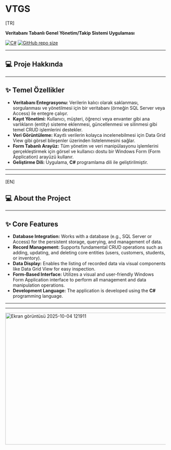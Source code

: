 # VTGS

[TR]

**Veritabanı Tabanlı Genel Yönetim/Takip Sistemi Uygulaması**

[![C#](https://img.shields.io/badge/Language-C%23-blue.svg)](https://docs.microsoft.com/en-us/dotnet/csharp/)
[![GitHub repo size](https://img.shields.io/github/repo-size/abdullahhaktan/VTGS)](https://github.com/abdullahhaktan/VTGS)

---

## 💻 Proje Hakkında

---

## ✨ Temel Özellikler

* **Veritabanı Entegrasyonu:** Verilerin kalıcı olarak saklanması, sorgulanması ve yönetilmesi için bir veritabanı (örneğin SQL Server veya Access) ile entegre çalışır.
* **Kayıt Yönetimi:** Kullanıcı, müşteri, öğrenci veya envanter gibi ana varlıkların (entity) sisteme eklenmesi, güncellenmesi ve silinmesi gibi temel CRUD işlemlerini destekler.
* **Veri Görüntüleme:** Kayıtlı verilerin kolayca incelenebilmesi için Data Grid View gibi görsel bileşenler üzerinden listelenmesini sağlar.
* **Form Tabanlı Arayüz:** Tüm yönetim ve veri manipülasyonu işlemlerini gerçekleştirmek için görsel ve kullanıcı dostu bir Windows Form (Form Application) arayüzü kullanır.
* **Geliştirme Dili:** Uygulama, **C#** programlama dili ile geliştirilmiştir.

---
---

[EN]

## 💻 About the Project

---

## ✨ Core Features

* **Database Integration:** Works with a database (e.g., SQL Server or Access) for the persistent storage, querying, and management of data.
* **Record Management:** Supports fundamental CRUD operations such as adding, updating, and deleting core entities (users, customers, students, or inventory).
* **Data Display:** Enables the listing of recorded data via visual components like Data Grid View for easy inspection.
* **Form-Based Interface:** Utilizes a visual and user-friendly Windows Form Application interface to perform all management and data manipulation operations.
* **Development Language:** The application is developed using the **C#** programming language.

---
---

<img width="851" height="413" alt="Ekran görüntüsü 2025-10-04 121911" src="https://github.com/user-attachments/assets/4c074012-29b4-4c4c-8fe0-ecd8a96dd294" />
